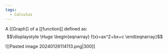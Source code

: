 ```yaml
---
tags:
  - Calculus
---
```

A [[Graph]] of a [[function]] defined as:
$$\displaystyle \Huge \begin{eqnarray} 
f(x)=ax^2+bx+c
\end{eqnarray}$$

![[Pasted image 20240126114113.png|300]]